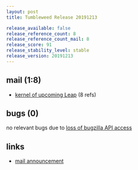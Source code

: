 ```yaml
---
layout: post
title: Tumbleweed Release 20191213

release_available: false
release_reference_count: 8
release_reference_count_mail: 8
release_score: 91
release_stability_level: stable
release_version: 20191213
---
```


## mail (1:8)

- [kernel of upcoming Leap](https://lists.opensuse.org/opensuse-factory/2019-12/msg00081.html) (8 refs)

## bugs (0)

<!--more-->

no relevant bugs due to [loss of bugzilla API access](https://bugzilla.opensuse.org/show_bug.cgi?id=1157722)



## links

- [mail announcement](https://lists.opensuse.org/opensuse-factory/2019-12/msg00079.html)
